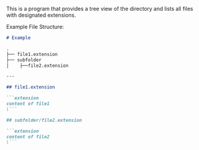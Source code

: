 This is a program that provides a tree view of the directory and lists all files with designated extensions.

Example File Structure:

```markdown
# Example

.
├── file1.extension
├── subfolder
│    ├──file2.extension

---

## file1.extension

```extension
content of file1
\```

## subfolder/file2.extension

```extension
content of file2
\```
```
